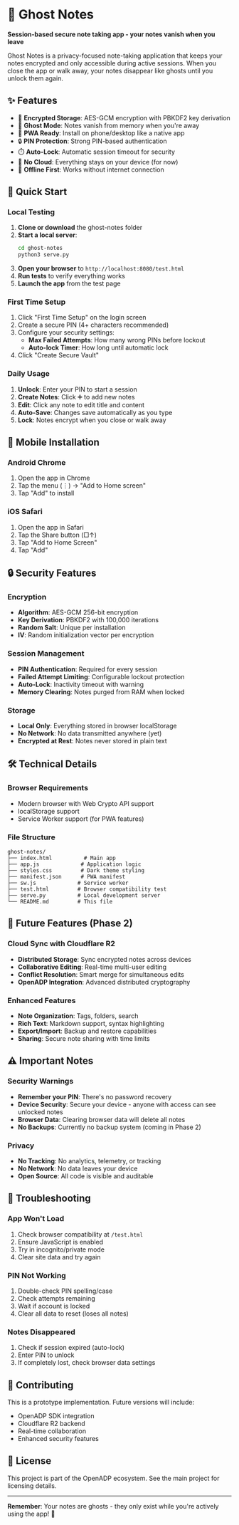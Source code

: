 # 👻 Ghost Notes

**Session-based secure note taking app - your notes vanish when you leave**

Ghost Notes is a privacy-focused note-taking application that keeps your notes encrypted and only accessible during active sessions. When you close the app or walk away, your notes disappear like ghosts until you unlock them again.

## ✨ Features

- 🔐 **Encrypted Storage**: AES-GCM encryption with PBKDF2 key derivation
- 👻 **Ghost Mode**: Notes vanish from memory when you're away
- 📱 **PWA Ready**: Install on phone/desktop like a native app
- 🔒 **PIN Protection**: Strong PIN-based authentication
- ⏱️ **Auto-Lock**: Automatic session timeout for security
- 🚫 **No Cloud**: Everything stays on your device (for now)
- 📵 **Offline First**: Works without internet connection

## 🚀 Quick Start

### Local Testing

1. **Clone or download** the ghost-notes folder
2. **Start a local server**:
   ```bash
   cd ghost-notes
   python3 serve.py
   ```
3. **Open your browser** to `http://localhost:8080/test.html`
4. **Run tests** to verify everything works
5. **Launch the app** from the test page

### First Time Setup

1. Click "First Time Setup" on the login screen
2. Create a secure PIN (4+ characters recommended)
3. Configure your security settings:
   - **Max Failed Attempts**: How many wrong PINs before lockout
   - **Auto-lock Timer**: How long until automatic lock
4. Click "Create Secure Vault"

### Daily Usage

1. **Unlock**: Enter your PIN to start a session
2. **Create Notes**: Click ➕ to add new notes
3. **Edit**: Click any note to edit title and content
4. **Auto-Save**: Changes save automatically as you type
5. **Lock**: Notes encrypt when you close or walk away

## 📱 Mobile Installation

### Android Chrome
1. Open the app in Chrome
2. Tap the menu (⋮) → "Add to Home screen"
3. Tap "Add" to install

### iOS Safari
1. Open the app in Safari
2. Tap the Share button (□↑)
3. Tap "Add to Home Screen"
4. Tap "Add"

## 🔒 Security Features

### Encryption
- **Algorithm**: AES-GCM 256-bit encryption
- **Key Derivation**: PBKDF2 with 100,000 iterations
- **Random Salt**: Unique per installation
- **IV**: Random initialization vector per encryption

### Session Management
- **PIN Authentication**: Required for every session
- **Failed Attempt Limiting**: Configurable lockout protection
- **Auto-Lock**: Inactivity timeout with warning
- **Memory Clearing**: Notes purged from RAM when locked

### Storage
- **Local Only**: Everything stored in browser localStorage
- **No Network**: No data transmitted anywhere (yet)
- **Encrypted at Rest**: Notes never stored in plain text

## 🛠️ Technical Details

### Browser Requirements
- Modern browser with Web Crypto API support
- localStorage support
- Service Worker support (for PWA features)

### File Structure
```
ghost-notes/
├── index.html          # Main app
├── app.js             # Application logic
├── styles.css         # Dark theme styling
├── manifest.json      # PWA manifest
├── sw.js             # Service worker
├── test.html         # Browser compatibility test
├── serve.py          # Local development server
└── README.md         # This file
```

## 🔮 Future Features (Phase 2)

### Cloud Sync with Cloudflare R2
- **Distributed Storage**: Sync encrypted notes across devices
- **Collaborative Editing**: Real-time multi-user editing
- **Conflict Resolution**: Smart merge for simultaneous edits
- **OpenADP Integration**: Advanced distributed cryptography

### Enhanced Features
- **Note Organization**: Tags, folders, search
- **Rich Text**: Markdown support, syntax highlighting
- **Export/Import**: Backup and restore capabilities
- **Sharing**: Secure note sharing with time limits

## ⚠️ Important Notes

### Security Warnings
- **Remember your PIN**: There's no password recovery
- **Device Security**: Secure your device - anyone with access can see unlocked notes
- **Browser Data**: Clearing browser data will delete all notes
- **No Backups**: Currently no backup system (coming in Phase 2)

### Privacy
- **No Tracking**: No analytics, telemetry, or tracking
- **No Network**: No data leaves your device
- **Open Source**: All code is visible and auditable

## 🐛 Troubleshooting

### App Won't Load
1. Check browser compatibility at `/test.html`
2. Ensure JavaScript is enabled
3. Try in incognito/private mode
4. Clear site data and try again

### PIN Not Working
1. Double-check PIN spelling/case
2. Check attempts remaining
3. Wait if account is locked
4. Clear all data to reset (loses all notes)

### Notes Disappeared
1. Check if session expired (auto-lock)
2. Enter PIN to unlock
3. If completely lost, check browser data settings

## 🤝 Contributing

This is a prototype implementation. Future versions will include:
- OpenADP SDK integration
- Cloudflare R2 backend
- Real-time collaboration
- Enhanced security features

## 📄 License

This project is part of the OpenADP ecosystem. See the main project for licensing details.

---

**Remember**: Your notes are ghosts - they only exist while you're actively using the app! 👻 